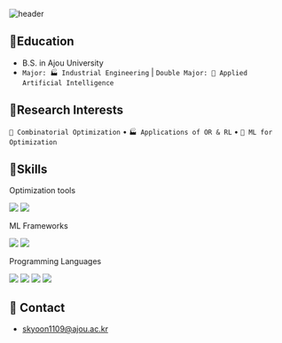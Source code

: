 ![header](https://capsule-render.vercel.app/api?type=waving&color=gradient&customColorList=4&height=150&text=SEUNGKYU's%20GITHUB&fontSize=36&fontAlign=75&fontAlignY=31&animation=twinkling)
## 🏫Education
- B.S. in Ajou University
- `Major: 🏭 Industrial Engineering` | `Double Major: 🤖 Applied Artificial Intelligence`

## 🔬Research Interests
`🧩 Combinatorial Optimization` • `🏭 Applications of OR & RL` • `🧠 ML for Optimization`

## 🚀Skills
Optimization tools
 
<img src="https://img.shields.io/badge/Gurobi-EE3524?style=for-the-badge&logo=Gurobi&logoColor=white"> <img src="https://img.shields.io/badge/Cplex-4B64F4?style=for-the-badge"> 

ML Frameworks

<img src="https://img.shields.io/badge/Pytorch-EE4C2C?style=for-the-badge&logo=Pytorch&logoColor=white"> <img src="https://img.shields.io/badge/scikitlearn-F7931E?style=for-the-badge&logo=scikitlearn&logoColor=white"> 

Programming Languages

<img src="https://img.shields.io/badge/Python-3776AB?style=for-the-badge&logo=Python&logoColor=white"> <img src="https://img.shields.io/badge/c-A8B9CC?style=for-the-badge&logo=c&logoColor=white"> <img src="https://img.shields.io/badge/C%23-239120?style=for-the-badge&logo=c&logoColor=white"> <img src="https://img.shields.io/badge/LaTeX-008080?style=for-the-badge&logo=LaTeX&logoColor=white">

## 📧 Contact
- skyoon1109@ajou.ac.kr

<!--
**skyoon1109/skyoon1109** is a ✨ _special_ ✨ repository because its `README.md` (this file) appears on your GitHub profile.

Here are some ideas to get you started:

- 🔭 I’m currently working on ...
- 🌱 I’m currently learning ...
- 👯 I’m looking to collaborate on ...
- 🤔 I’m looking for help with ...
- 💬 Ask me about ...
- 📫 How to reach me: ...
- 😄 Pronouns: ...
- ⚡ Fun fact: ...
-->
